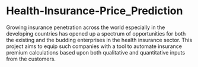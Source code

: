 # Health-Insurance-Price_Prediction
Growing insurance penetration across the world especially in the developing countries has opened up a spectrum of opportunities for both the existing and the budding enterprises in the health insurance sector. This project aims to equip such companies with a tool to automate insurance premium calculations based upon both qualitative and quantitative inputs from the customers. 
